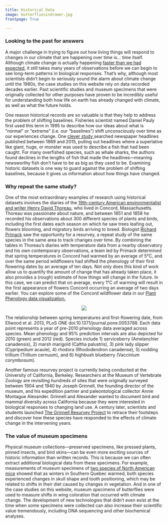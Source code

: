 ```yaml
---
title: Historical Data
image: butterfliesindrawer.jpg
frontpage: True

---
```


### Looking to the past for answers

A major challenge in trying to figure out how living things will respond to changes in our climate that are happening over time is... time itself. Although climate change is actually happening <a href="https://www.nature.com/articles/d41586-018-07586-5" target="_blank">faster than we had expected</a>, it still takes many years of observations before we can begin to see long-term patterns in biological responses. That’s why, although most scientists didn’t begin to seriously sound the alarm about climate change until the 1980s, the case studies on this website rely on data recorded decades earlier. Past scientific studies and museum specimens that were originally collected for other purposes have proven to be incredibly useful for understanding both how life on earth has already changed with climate, as well as what the future holds.

One reason historical records are so valuable is that they help to address the problem of shifting baselines. Fisheries scientist named Daniel Pauly first used this term in 1995 to describe how our ideas about what is “normal” or “extreme” (i.e. our “baselines”) shift unconsciously over time as our experiences change. One <a href="https://peerj.com/articles/6395/" target="_blank">clever study </a>searched newspaper headlines published between 1869 and 2015, pulling out headlines where a superlative like giant, huge, or monster was used to describe a fish that had been caught. For many overfished species, such as whale sharks, the authors found declines in the lengths of fish that made the headlines—meaning newsworthy fish don’t have to be as big as they used to be. Examining historic datasets is one way to guard against the problem of shifting baselines, because it gives us information about how things have changed.


### Why repeat the same study?

One of the most extraordinary examples of research using historical datasets involves the diaries of the <a href="https://www.elsevier.com/connect/tracking-climate-change-with-the-help-of-henry-david-thoreau" target="_blank">19th-century American environmentalist and writer Henry David Thoreau</a>, who lived in Concord, Massachusetts. Thoreau was passionate about nature, and between 1851 and 1858 he recorded his observations about 300 different species of plants and birds, including the first dates each season on which he saw trees leafing out, flowers blooming, and migratory birds arriving to breed. Biologist <a href="https://www.rprimacklab.com/" target="blank">Richard Primack</a> saw the opportunity for a resurvey, a repeat study of the same species in the same area to track changes over time. By combining the tables in Thoreau’s diaries with temperature data from a nearby observatory and his own contemporary observations, a team led by Primack determined that spring temperatures in Concord had warmed by an average of 5°C, and over the same period wildflowers had shifted the phenology of their first flowering dates by an average of ten days. Not only does this kind of work allow us to quantify the amount of change that has already taken place, it also provides a (rough) estimate of how things will change in the future. In this case, we can predict that on average, every 1°C of warming will result in the first appearance of flowers Concord occurring an average of two days earlier. You can explore some of the Concord wildflower data in our <a href="https://huckley.shinyapps.io/PlantPhenology/" target="_blank">Plant Phenology data visualization.</a>

<p align="center">
<img src="https://www.elsevier.com/__data/assets/image/0020/32366/Figure-1.png"/>
  <figcaption>The relationship between spring temperatures and first-flowering date, from Ellwood et al. 2013, PLoS ONE doi:10.1371/journal.pone.0053788. Each data point represents a year of pre-2010 phenology data averaged across species. Mean phenology and 95% prediction intervals are also depicted for 2010 (green) and 2012 (red). Species include 1) serviceberry (Amelanchier canadensis), 2) marsh marigold (Caltha palustris), 3) pink lady slipper (Cypripedium acaule), 4) rhodora (Rhododendron canadense), 5) nodding trillium (Trillium cernuum), and 6) highbush blueberry (Vaccinium corymbosum). </figcaption>
</p>

Another famous resurvey project is currently being conducted at the University of California, Berkeley. Researchers at the Museum of Vertebrate Zoology are revisiting hundreds of sites that were originally surveyed between 1904 and 1940 by Joseph Grinnell, the founding director of the museum, and his expedition partner and paleontological collector Annie Montague Alexander. Grinnell and Alexander wanted to document bird and mammal diversity across California because they were interested in biological responses to changing land use. A century later, scientists and students launched <a href="http://mvz.berkeley.edu/Grinnell/" target="_blank">The Grinnell Resurvey Project</a> to retrace their footsteps and discover how these species have responded to the effects of climate change in the intervening years.


### The value of museum specimens

Physical museum collections—preserved specimens, like pressed plants, pinned insects, and bird skins—can be even more exciting sources of historic information than written records. This is because we can often extract additional biological data from these specimens. For example, measurements of museum specimens of <a href="https://link.springer.com/article/10.1007%2Fs10682-017-9917-0" target="_blank">two species of North American mice</a> showed that as winters in Southern Quebec warmed, both species experienced changes in skull shape and tooth positioning, which may be related to shifts in their diet caused by changes in vegetation. And in one of the case studies on this website, museum specimens of butterflies were used to measure shifts in wing coloration that occurred with climate change. The development of new technologies that didn’t even exist at the time when some specimens were collected can also increase their scientific value tremendously, including DNA sequencing and other biochemical analyses.
